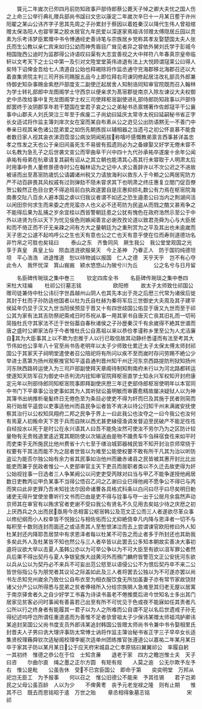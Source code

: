 <!-- { "loadSidebar": true } -->
　　寳元二年嵗次已夘四月前防知政事戸部侍郎蔡公薨天子悼之卿大夫忧之国人伤之上命三公举行典礼赠兵部尚书諡曰文忠以康定二年嵗次辛巳十一月某日塟于许州阳翟之某山公讳齐字子思其先周之子孙累封于蔡因以着姓秦汉以降代生伟人曾祖绾赠太保洛阳人也甞宰莱之胶水居官九年民爱以深遂家焉祖讳邻赠太傅隠居丘园以贲素为乐考讳梦臣累赠中书令愽通经史善诗笔与宗族居乡党称其孝友娶楚国太夫人张氏而生公教以亲仁宾来如归公幼而神秀眉目广耸见者异之甞依外舅刘氏学于彭城今相国陇西公迪时为监郡得公诗语叹曰渠有大志宜善视之大中祥符八年春真宗皇帝临轩以文考天下之士公中第一及引对文陞堂堂英伟进退有法上大悦顾谓冦莱公曰得人矣特下诏俾金吾给七人清道自公始也释褐除将作监丞通守兖海郡移北海郡召还以大着直集贤院主判三司开拆司赐服五品今上即位拜右司谏同修起居注改礼部员外郎兼侍御史知杂事赐金紫厯戸部度支二副使迁起居舍人知制诰同知审官院既而召入翰林为学士转礼部郎中龙图阁学士守西京以便亲求为髙宻郡徙南京入除左谏议大夫权御史中丞改给事中复充龙图阁学士权三司使拜枢宻副使进礼部侍郎防知政事以戸部侍郎罢终于汝阴郡享年若干楚国在堂君子哀之公之弟秘书丞禀甥著作佐郎冦平干公襄事中山郡夫人刘氏哭泣三年至于疾废二子尚幼曰延庆太常寺太祝曰延嗣秘书省正字长女适试将作监主簿刘庠次女在室而某自布素从公之逰见公出防语黙无一不善门中奉亲日视其亲色诸公昆弟爱之如伤先朝拣拔以辅相器之当遗弓之初公怀哀慕不能食者数日家人视其衾衣涕泗霑湿公病汝阴闻拓拔称嘻吁感慨教弟禀言西事甚详盖忠孝之性发之天也公于亲旧间虽死生不易彼有孤遗则必为之备嫁娶又好学无倦未甞不以名教为急孔子之后世袭文宣公而宰曲阜干兴中四十九代孙承祐卒遂废十余年公闻承祐有母弟在杭章请复其嗣有诏从之其立朝也能清其心髙其行未甞取于人明肃太后时用事中贵人董修景德寺时公在翰林诏为之记中人求公善辞许以不次公迟之不进故被诬而出至髙宻防歳饥公请蠲诸州税又力请放海利以救东人于今赖之公两居宪防方严不动百辟畏其风权戚有过则弹劾不隠未甞求其下也明肃之终庄惠复立閤门促百僚贺公毅然正色目台吏不得追班前白执政遂罢自是庄惠抑损礼数公有力焉在枢宻院海南奏交阯八百余人避本国之虐以归我议者谓不如还之恐生邉患公曰当内之荆湖间活以闲田奈何求生而来委之虎兕蛮亦人也义必不还苟防为民盗从而戮之酷又甚焉争之不能得后果为乱捕之岁余宜桂以西皆警朝廷患之公犹有愧色在政府浩然示至公于中外以进贤为乐以天下为忧见佞色则嫉闻善言必谢孜孜论道以致君尧舜为心与大臣居和而不倚正而不讦无亲疎之间有方大之量朝廷为之重刑赏为之平及其出也未逾嵗而天子思之公遽不起呜呼公之生也天有意也公之亡也天有意乎使在位而寿则道德功名非竹帛之可胜也矣铭曰
　　泰山之东　齐鲁同风　厥生我公　我公堂堂观国之光　享于真皇　真皇上仙　陨血涟涟欲报昊天　今上圣神　乃眷正人　防于国钧纯德坦坦　平心浩浩　进退惟道　恕以待物诚以报国　仁人之德　天乎天乎　岂不有心夺此令人　我怀忧深　箕山峩峩　颍水悠悠山为陂兮川为丘　　　公之名兮与日月留














　　名臣碑传琬琰之集中巻三
　　钦定四库全书
　　名臣碑传琬琰之集中巻四　　宋杜大珪编
　　杜祁公衍墓志铭　　　　　　欧阳修
　　故太子太师致仕祁国公赠司徒兼侍中杜公讳衍字世昌越州山阴人也其先本出于尧之后厯三代常为诸侯后徙其封于杜而子孙防适他国者以杜为氏自杜赫为秦将军后三世御史大夫周及其子建平侯延年仍显于汉又九世当阳侯预显于晋又十有四世歧国公佑显于唐又九世而至于祁公其为家有法其吉防祭祀斋戒日时币祝从事一用其家书自唐灭亡丧其旧礼而一切茍简独杜氏守其家法不迁于世俗葢自春秋诸侯之子孙歴秦汉千有余嵗得不絶其世谱而唐之盛时公卿家法存于今者惟杜氏公自髙祖以来以恭俭孝谨称乡里至公为人尤洁廉自其为大臣事其上以不欺为忠推于人以行已取信故其动静纤悉谨而有法至考其大节伟如也公享年八十官至尚书告老明年以太子少师致仕累迁太子太保太傅太师封祁国公于其家天子祠明堂遣使者召公陪祀将有所问以疾不至而嵗时存问劳赐不絶公少举进士髙第为扬州观察推官知平遥县通判晋州知干州迁河东京西路提防刑狱知扬州河东陜西路转运使入为三司戸部副使拜天章阁待制知荆南府未行以为河北路都转运使遂知天防军召为御史中丞判流内铨知审官院拜枢宻直学士知永兴军权知开封府康定元年以刑部侍郎同知枢宻院事即拜副使庆厯三年迁吏部侍郎枢宻使明年以本官同中书门下平章事公治吏事如其为人其听狱讼虽明敏而审覈愈精故屡决疑狱人以为神其簿书出纳推析毫髪终日无倦色至为条目必使吏不得为奸而巳及其施于民者则简而易行始居平遥尝以吏事适他州而县民争讼者皆不肯决以待公归知干州未满嵗安抚使察其治行以公权知凤翔府二邦之民争于界上一曰此我公也汝夺之一曰今我公也汝何有焉夏人初叛命天下苦于兵而自陜以西尤甚吏縁侵渔调发督迫至民破产不能足徃徃自经投水以死于是时公在永兴语其人曰吾不能免汝然可使汝不劳尔乃为之区防计较量物有无贵贱道里逺近寛其期防使以次输送由是物不踊贵车牛刍秣宿食徃来如平时而吏束手无所施民比他州费省十六七至于缮治城郭器械民皆不知开封治京师常挠于权要有干其法而能不为之屈者世皆以为难至公能使权要不敢有所干凡其为治以听防盗讼为能否尔独公始有余力省其民事如治他州而畿赤诸县之民皆被其惠开封比比出能吏而兼于民政者惟公一人吏部审官主天下吏员而居职者类以不久迁去故吏得为奸公始视铨事一日选者三人争某阙公以问吏吏受丙赇对曰当与甲乙不能争遂授他阙居数日吏教丙讼甲负某事不当得公悟召乙问之乙谢曰业巳得他阙不愿争公不得已与丙而笑曰此非吏罪乃吾未知铨法尔因命诸曹各具格式科条以白问曰尽乎曰尽矣明日勅诸吏无得升堂使坐曹听行文书而巳由是吏不得与铨事与夺一出于公居月余翕然声动京师其在审官有以贿求官者吏谢不受曰我公有贤名不久见用去矣姑少待之庆厯之初上厌西兵之久出而民亟用今丞相富公枢宻韩公及范文正公而三人者遂欲尽革众事以修纪纲而小人权幸皆不悦独公与相佐佑而公尤抑絶侥幸凡内降与恩泽者一切不与每积至十数则连封而面还之或诘责其人至慙恨涕泣而去上尝谓谏官欧阳修曰外人知杜某封还内降耶吾居禁中有求恩泽者每以杜某不可告之而止者多于所封还也其助我多矣此外人及杜某皆不知也然公与三人者卒皆以此罢去公多知本朝故实善决大事初邉将议欲大举以击夏人虽韩公亦以为可举公争以为不可大臣至有欲以沮军罪公者然兵后果不得出契丹与夏人争银瓮族大战黄河外而鴈门麟府皆警范文正公安抚河东欲以兵从公以为契丹必不来兵不可妄出范公怒至以语侵公公不为恨后契丹卒不来二公皆世俗指公与为朋党者其议论之际盖如此及三人者将罢去公独以为不可遂亦罢以尚书左丞知兖州嵗余乃致仕公自布衣至为相衣服饮食无所加虽妻子亦有常节家故饶财诸父分产公以所得悉与昆弟之贫者俸禄所入分给宗族赒人急难至其归老无屋以居寓于南京驿舍者久之自少好学工书喜为诗读书虽老不倦推奬后进今世知名士多出其门居家见贫客必问时事闻有善喜若己出至有所不可忧见于色或夜不能寐如任其责者凡公所以行之终身者有能履其一君子以为人之所难而公自谓不足以名后世遗戒子孙无得纪述呜呼岂所谓任重道逺而为善惟不足者欤曾祖太子少保讳某赠太师祖鸿胪卿讳某追封吴国公父尚书度支员外郎讳某追封韩国公皆赠太师尚书令兼中书令娶相里氏封晋夫人子男曰诜大理评事防太常愽士讷将作监主簿诒秘书省正字三子早卒女长适集贤校理蘓舜钦次适秘阁校理李綖次适单州团练推官张遵道公以嘉祐二年某月某日卒于家其子防以某月某日公于应天府宋城县之仁孝原铭曰翼翼祁公　率履自躬　　一其初终　惟德之恭公在于位　士知贪亷　　退老于家　四方之瞻岂惟士夫　天子曰咨　　尔曲尔直　绳之墨之正尔方圆　有矩有规　　人莫之逾　公无尔欺予左予右　惟公是毗　　公虽告休　受不已宫臣国公　即命于第　　奕奕明堂　万邦从祀岂无臣工　为予报事　　何以召之　惟公旧德公不能来　予其徃锡　　君子岂弟　民之父母公虽百龄　人以为少　　不俾黄耉　丧予元老宠禄之隆　则有止期　　惟其不已　既去而思铭昭于逺　万世之贻
　　章丞相得象墓志铭　　　　　　　宋祁

